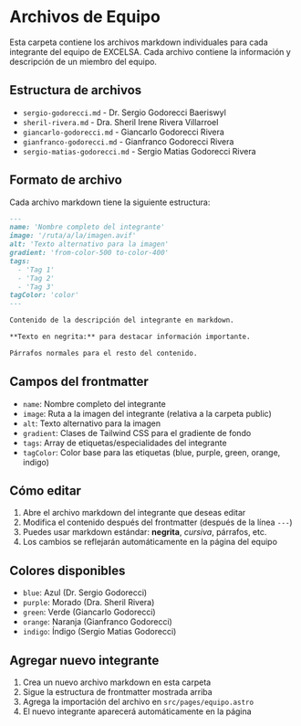 # Archivos de Equipo

Esta carpeta contiene los archivos markdown individuales para cada integrante del equipo de EXCELSA. Cada archivo contiene la información y descripción de un miembro del equipo.

## Estructura de archivos

- `sergio-godorecci.md` - Dr. Sergio Godorecci Baeriswyl
- `sheril-rivera.md` - Dra. Sheril Irene Rivera Villarroel
- `giancarlo-godorecci.md` - Giancarlo Godorecci Rivera
- `gianfranco-godorecci.md` - Gianfranco Godorecci Rivera
- `sergio-matias-godorecci.md` - Sergio Matias Godorecci Rivera

## Formato de archivo

Cada archivo markdown tiene la siguiente estructura:

```markdown
---
name: 'Nombre completo del integrante'
image: '/ruta/a/la/imagen.avif'
alt: 'Texto alternativo para la imagen'
gradient: 'from-color-500 to-color-400'
tags:
  - 'Tag 1'
  - 'Tag 2'
  - 'Tag 3'
tagColor: 'color'
---

Contenido de la descripción del integrante en markdown.

**Texto en negrita:** para destacar información importante.

Párrafos normales para el resto del contenido.
```

## Campos del frontmatter

- `name`: Nombre completo del integrante
- `image`: Ruta a la imagen del integrante (relativa a la carpeta public)
- `alt`: Texto alternativo para la imagen
- `gradient`: Clases de Tailwind CSS para el gradiente de fondo
- `tags`: Array de etiquetas/especialidades del integrante
- `tagColor`: Color base para las etiquetas (blue, purple, green, orange, indigo)

## Cómo editar

1. Abre el archivo markdown del integrante que deseas editar
2. Modifica el contenido después del frontmatter (después de la línea `---`)
3. Puedes usar markdown estándar: **negrita**, _cursiva_, párrafos, etc.
4. Los cambios se reflejarán automáticamente en la página del equipo

## Colores disponibles

- `blue`: Azul (Dr. Sergio Godorecci)
- `purple`: Morado (Dra. Sheril Rivera)
- `green`: Verde (Giancarlo Godorecci)
- `orange`: Naranja (Gianfranco Godorecci)
- `indigo`: Índigo (Sergio Matias Godorecci)

## Agregar nuevo integrante

1. Crea un nuevo archivo markdown en esta carpeta
2. Sigue la estructura de frontmatter mostrada arriba
3. Agrega la importación del archivo en `src/pages/equipo.astro`
4. El nuevo integrante aparecerá automáticamente en la página

